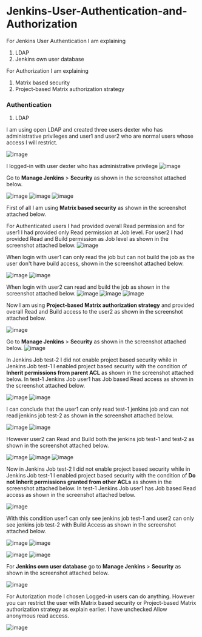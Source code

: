 # Jenkins-User-Authentication-and-Authorization

For Jenkins User Authentication I am explaining
1. LDAP
2. Jenkins own user database

For Authorization I am explaining 
1. Matrix based security
2. Project-based Matrix authorization strategy

### Authentication
1. LDAP

I am using open LDAP and created three users dexter who has administrative privileges and user1 and user2 who are normal users whose access I will restrict.

![image](https://github.com/user-attachments/assets/cfda0bc5-87c8-49bf-bfa9-6f3a9525abcd)

I logged-in with user dexter who has administrative privilege
![image](https://github.com/user-attachments/assets/1f1d80ba-f768-4aca-8e72-7caaf70b3f16)

Go to **Manage Jenkins** > **Security** as shown in the screenshot attached below.

![image](https://github.com/user-attachments/assets/f8c5c7d1-c99a-4d52-9a30-abac8d68b72b)
![image](https://github.com/user-attachments/assets/f79e2f13-23cc-4f17-a0cb-7372314e829c)
![image](https://github.com/user-attachments/assets/24a3500e-1331-41bb-875c-d46538f26963)

First of all I am using **Matrix based security** as shown in the screenshot attached below.

For Authenticated users I had provided overall Read permission and for user1 I had provided only Read permission at Job level. For user2 I had provided Read and Build permission as Job level as shown in the screenshot attached below.
![image](https://github.com/user-attachments/assets/d4e10973-1944-490e-b1cd-eedb56864282)

When login with user1 can only read the job but can not build the job as the user don't have build access, shown in the screenshot attached below.

![image](https://github.com/user-attachments/assets/241b9697-c20d-45ef-82b9-91d1ec4838d2)
![image](https://github.com/user-attachments/assets/eb9fe1f2-1417-42e0-bb65-40b35e839f73)

When login with user2 can read and build the job as shown in the screenshot attached below.
![image](https://github.com/user-attachments/assets/4c5729b7-452a-4181-b46a-3b719b118147)
![image](https://github.com/user-attachments/assets/dade448a-0b9f-47eb-b4a2-80049e19d286)
![image](https://github.com/user-attachments/assets/e25660ee-f3d3-4c71-acd0-c01f2c43e500)

Now I am using **Project-based Matrix authorization strategy** and provided overall Read and Build access to the user2 as shown in the screenshot attached below.

![image](https://github.com/user-attachments/assets/32490025-1090-4fab-bd56-78d3080fda36)

Go to **Manage Jenkins** > **Security** as shown in the screenshot attached below.
![image](https://github.com/user-attachments/assets/4d078713-38b3-4395-9f2a-da1939217e4b)

In Jenkins Job test-2 I did not enable project based security while in Jenkins Job test-1 I enabled project based security with the condition of **Inherit permissions from parent ACL** as shown in the screenshot attached below. In test-1 Jenkins Job user1 has Job based Read access as shown in the screenshot attached below.

![image](https://github.com/user-attachments/assets/0209f806-da96-47e7-8ed2-f75a99769db3)
![image](https://github.com/user-attachments/assets/b2fdec5c-967e-4691-ac9d-63eafb379175)

I can conclude that the user1 can only read test-1 jenkins job and can not read jenkins job test-2 as shown in the screenshot attached below.

![image](https://github.com/user-attachments/assets/b9ec95c3-5330-40f8-aed7-7db83edd559e)
![image](https://github.com/user-attachments/assets/bf9baf8f-1049-47c4-b49c-471f325e0105)

However user2 can Read and Build both the jenkins job test-1 and test-2 as shown in the screenshot attached below.

![image](https://github.com/user-attachments/assets/61e0d417-5e1c-45e6-b4ab-613d570db8eb)
![image](https://github.com/user-attachments/assets/6ba6512d-63af-4ba3-9797-a479e3a9f478)
![image](https://github.com/user-attachments/assets/3431610f-c056-4d2e-b27c-ce78f716365d)

Now in Jenkins Job test-2 I did not enable project based security while in Jenkins Job test-1 I enabled project based security with the condition of **Do not Inherit permissions granted from other ACLs** as shown in the screenshot attached below. In test-1 Jenkins Job user1 has Job based Read access as shown in the screenshot attached below.

![image](https://github.com/user-attachments/assets/f9b219dd-339d-4078-93b4-d2ee78b51ceb)

With this condition user1 can only see jenkins job test-1 and user2 can only see jenkins job test-2 with Build Access as shown in the screenshot attached below.

![image](https://github.com/user-attachments/assets/6b32845b-8e20-4559-97b2-3c0aff3a78f9)
![image](https://github.com/user-attachments/assets/f1bd2f91-7ee0-49e6-8042-d5c72e18e5b7)

![image](https://github.com/user-attachments/assets/1045b148-760b-4912-a160-657795872c07)
![image](https://github.com/user-attachments/assets/64c5e631-053d-4188-84b1-0a685f297b67)

For **Jenkins own user database** go to **Manage Jenkins** > **Security** as shown in the screenshot attached below.

![image](https://github.com/user-attachments/assets/8d7a7446-4a65-434d-b4c8-566580e2c76a)

For Autorization mode I chosen Logged-in users can do anything. However you can restrict the user with Matrix based security or Project-based Matrix authorization strategy as explain earlier. I have unchecked Allow anonymous read access.

![image](https://github.com/user-attachments/assets/6ac1a575-4aa1-46aa-9a2f-800d17a95087)

